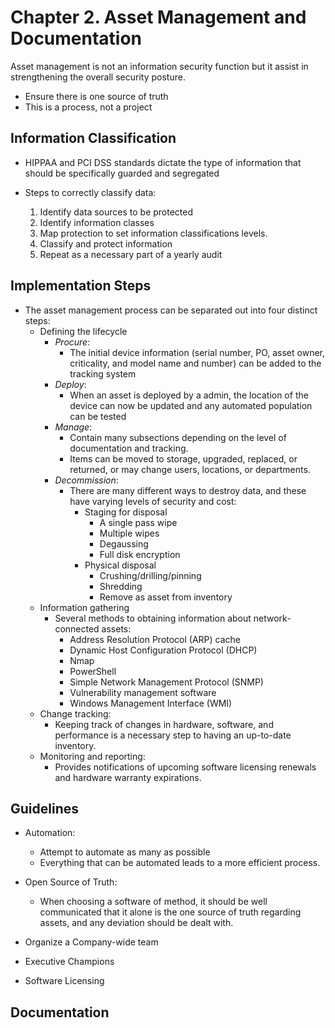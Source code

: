 # Chapter 2. Asset Management and Documentation


Asset management is not an information security function but it assist in strengthening the overall security posture.
- Ensure there is one source of truth
- This is a process, not a project

## Information Classification
 
- HIPPAA and PCI DSS standards dictate the type of information that should be specifically guarded and segregated

- Steps to correctly classify data:
  1. Identify data sources to be protected
  2. Identify information classes
  3. Map protection to set information classifications levels.
  4. Classify and protect information
  5. Repeat as a necessary part of a yearly audit

## Implementation Steps
    
- The asset management process can be separated out into four distinct steps:
  - Defining the lifecycle
    - *Procure*: 
      - The initial device information (serial number, PO, asset owner, criticality, and model name and number) can be added to the tracking system
    - *Deploy*:
      - When an asset is deployed by a admin, the location of the device can now be updated and any automated population can be tested
    - *Manage*:
      - Contain many subsections depending on the level of documentation and tracking.
      - Items can be moved to storage, upgraded, replaced, or returned, or may change users, locations, or departments.
    - *Decommission*:
      - There are many different ways to destroy data, and these have varying levels of security and cost:
        - Staging for disposal
          - A single pass wipe
          - Multiple wipes
          - Degaussing 
          - Full disk encryption
        - Physical disposal
          - Crushing/drilling/pinning
          - Shredding
          - Remove as asset from inventory
  - Information gathering
    - Several  methods to obtaining information about network-connected assets:
      - Address Resolution Protocol (ARP) cache
      - Dynamic Host Configuration Protocol (DHCP)
      - Nmap
      - PowerShell
      - Simple Network Management Protocol (SNMP)
      - Vulnerability management software
      - Windows Management Interface (WMI)
  - Change tracking:
    - Keeping track of changes in hardware, software, and performance is a necessary step to having an up-to-date inventory.
  - Monitoring and reporting:
    - Provides notifications of upcoming software licensing renewals and hardware warranty expirations.

## Guidelines

- Automation:
  - Attempt to automate as many as possible
  - Everything that can be automated leads to a more efficient process.

- Open Source of Truth:
  - When choosing a software of method, it should be well communicated that it alone is the one source of truth regarding assets, and any deviation should be dealt with.

- Organize a Company-wide team

- Executive Champions

- Software Licensing

## Documentation

